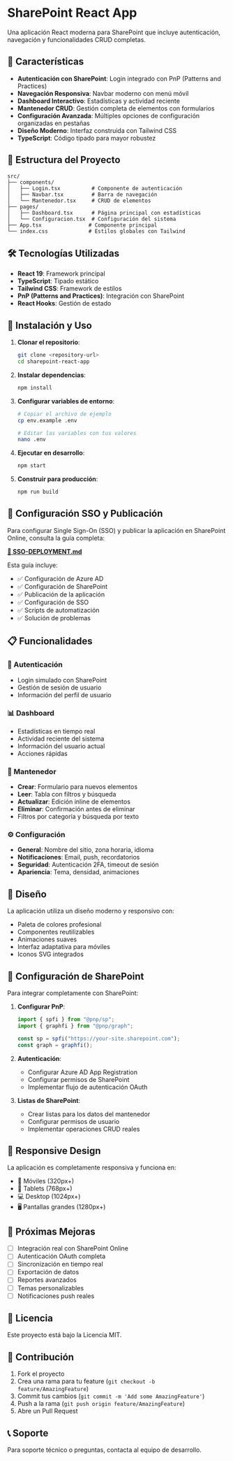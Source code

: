 # SharePoint React App

Una aplicación React moderna para SharePoint que incluye autenticación, navegación y funcionalidades CRUD completas.

## 🚀 Características

- **Autenticación con SharePoint**: Login integrado con PnP (Patterns and Practices)
- **Navegación Responsiva**: Navbar moderno con menú móvil
- **Dashboard Interactivo**: Estadísticas y actividad reciente
- **Mantenedor CRUD**: Gestión completa de elementos con formularios
- **Configuración Avanzada**: Múltiples opciones de configuración organizadas en pestañas
- **Diseño Moderno**: Interfaz construida con Tailwind CSS
- **TypeScript**: Código tipado para mayor robustez

## 📁 Estructura del Proyecto

```
src/
├── components/
│   ├── Login.tsx          # Componente de autenticación
│   ├── Navbar.tsx         # Barra de navegación
│   └── Mantenedor.tsx     # CRUD de elementos
├── pages/
│   ├── Dashboard.tsx      # Página principal con estadísticas
│   └── Configuracion.tsx  # Configuración del sistema
├── App.tsx               # Componente principal
└── index.css             # Estilos globales con Tailwind
```

## 🛠️ Tecnologías Utilizadas

- **React 19**: Framework principal
- **TypeScript**: Tipado estático
- **Tailwind CSS**: Framework de estilos
- **PnP (Patterns and Practices)**: Integración con SharePoint
- **React Hooks**: Gestión de estado

## 🚀 Instalación y Uso

1. **Clonar el repositorio**:

   ```bash
   git clone <repository-url>
   cd sharepoint-react-app
   ```

2. **Instalar dependencias**:

   ```bash
   npm install
   ```

3. **Configurar variables de entorno**:

   ```bash
   # Copiar el archivo de ejemplo
   cp env.example .env

   # Editar las variables con tus valores
   nano .env
   ```

4. **Ejecutar en desarrollo**:

   ```bash
   npm start
   ```

5. **Construir para producción**:
   ```bash
   npm run build
   ```

## 🔐 Configuración SSO y Publicación

Para configurar Single Sign-On (SSO) y publicar la aplicación en SharePoint Online, consulta la guía completa:

**[📖 SSO-DEPLOYMENT.md](SSO-DEPLOYMENT.md)**

Esta guía incluye:

- ✅ Configuración de Azure AD
- ✅ Configuración de SharePoint
- ✅ Publicación de la aplicación
- ✅ Configuración de SSO
- ✅ Scripts de automatización
- ✅ Solución de problemas

## 📋 Funcionalidades

### 🔐 Autenticación

- Login simulado con SharePoint
- Gestión de sesión de usuario
- Información del perfil de usuario

### 📊 Dashboard

- Estadísticas en tiempo real
- Actividad reciente del sistema
- Información del usuario actual
- Acciones rápidas

### 📝 Mantenedor

- **Crear**: Formulario para nuevos elementos
- **Leer**: Tabla con filtros y búsqueda
- **Actualizar**: Edición inline de elementos
- **Eliminar**: Confirmación antes de eliminar
- Filtros por categoría y búsqueda por texto

### ⚙️ Configuración

- **General**: Nombre del sitio, zona horaria, idioma
- **Notificaciones**: Email, push, recordatorios
- **Seguridad**: Autenticación 2FA, timeout de sesión
- **Apariencia**: Tema, densidad, animaciones

## 🎨 Diseño

La aplicación utiliza un diseño moderno y responsivo con:

- Paleta de colores profesional
- Componentes reutilizables
- Animaciones suaves
- Interfaz adaptativa para móviles
- Iconos SVG integrados

## 🔧 Configuración de SharePoint

Para integrar completamente con SharePoint:

1. **Configurar PnP**:

   ```typescript
   import { spfi } from "@pnp/sp";
   import { graphfi } from "@pnp/graph";

   const sp = spfi("https://your-site.sharepoint.com");
   const graph = graphfi();
   ```

2. **Autenticación**:

   - Configurar Azure AD App Registration
   - Configurar permisos de SharePoint
   - Implementar flujo de autenticación OAuth

3. **Listas de SharePoint**:
   - Crear listas para los datos del mantenedor
   - Configurar permisos de usuario
   - Implementar operaciones CRUD reales

## 📱 Responsive Design

La aplicación es completamente responsiva y funciona en:

- 📱 Móviles (320px+)
- 📱 Tablets (768px+)
- 💻 Desktop (1024px+)
- 🖥️ Pantallas grandes (1280px+)

## 🚀 Próximas Mejoras

- [ ] Integración real con SharePoint Online
- [ ] Autenticación OAuth completa
- [ ] Sincronización en tiempo real
- [ ] Exportación de datos
- [ ] Reportes avanzados
- [ ] Temas personalizables
- [ ] Notificaciones push reales

## 📄 Licencia

Este proyecto está bajo la Licencia MIT.

## 🤝 Contribución

1. Fork el proyecto
2. Crea una rama para tu feature (`git checkout -b feature/AmazingFeature`)
3. Commit tus cambios (`git commit -m 'Add some AmazingFeature'`)
4. Push a la rama (`git push origin feature/AmazingFeature`)
5. Abre un Pull Request

## 📞 Soporte

Para soporte técnico o preguntas, contacta al equipo de desarrollo.
